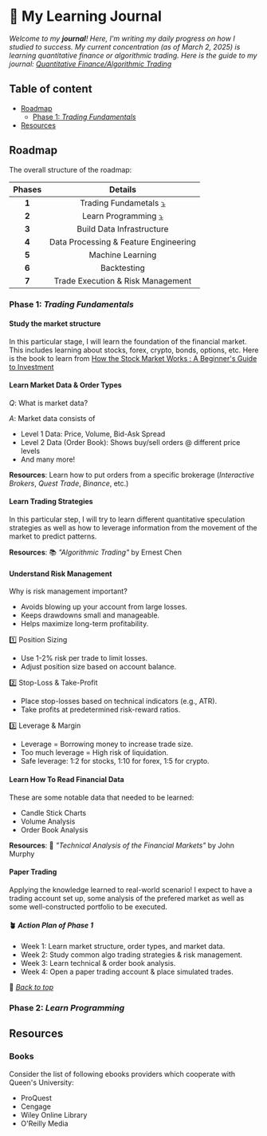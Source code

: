 <a name="top"></a>

# 🧸 My Learning Journal

_Welcome to my __journal__! Here, I'm writing my daily progress on how I studied to success._
_My current concentration (as of March 2, 2025) is learning quantitative finance or algorithmic trading._
_Here is the guide to my journal: [Quantitative Finance/Algorithmic Trading](./algo-trading/algo-trading.md)_

## Table of content

- [Roadmap](#roadmap)
  - [Phase 1: _Trading Fundamentals_](#phase-1-trading-fundamentals)
- [Resources](#resources)

## Roadmap

<!-- ChatGPT Roadmap
## **Phase 2: Learn Clojure & Python for Trading (3-6 weeks)**  
💡 **Why Clojure?**  
- **Immutable, functional programming** → Great for handling financial data streams.  
- **JVM-based** → High performance & integrates well with existing trading infra.  
- **Concurrency & parallelism** → **core.async** for message passing, **Clojure reducers** for parallel computing.  
- **Interoperability** → Connects with Java libraries (e.g., Interactive Brokers API).  

### **✅ Clojure Topics to Learn (For Execution & Data Engineering)**  
✅ Functional programming (Lisp macros, higher-order functions)  
✅ Concurrency & Parallelism (core.async, reducers, GraalVM)  
✅ Streaming & Event-Driven Systems (Kafka, Onyx, core.async)  
✅ Low-latency execution (clj-ib-client, FIX API)  

💻 *Example: Concurrency in Clojure using core.async*  
```clojure
(require '[clojure.core.async :as async])
(def ch (async/chan))
(async/go (println "Received order:" (async/<! ch)))
(async/>!! ch {:symbol "AAPL" :price 150.0})
```

### **✅ Python Topics to Learn (For Machine Learning & Backtesting)**  
💡 **Same as before**: Pandas, NumPy, Scikit-Learn, PyTorch, Backtrader, etc.  

📚 **Resources:**  
- 📖 *Clojure for the Brave and True*  
- 🎥 *Clojure in Action*  

---

## **Phase 3: Build Data Infrastructure (4-8 weeks)**  
💡 **Goal:** Stream real-time market data, store it efficiently.  

### **✅ Step 1: Market Data Collection**
🔹 **Use Interactive Brokers API with Clojure**  
- **Library:** [clj-ib-client](https://github.com/stanshel/clj-ib-client) (wrapper around IB API)  
- Alternative: Alpaca API (for stocks), Binance API (for crypto)  

💻 **Fetch Market Data from IBKR in Clojure**  
```clojure
(require '[ib-client.core :as ib])

(def client (ib/start-client {:host "127.0.0.1" :port 7496}))
(ib/request-market-data client {:symbol "AAPL"})
```

🔹 **Stream Data with Kafka (Clojure + core.async + Onyx)**  
```clojure
(require '[clojure-kafka.client :as kafka])
(def producer (kafka/producer {:bootstrap-servers "localhost:9092"}))
(kafka/send producer "market-data" {:symbol "AAPL" :price 150.0})
```

---

### **✅ Step 2: Storing Market Data Efficiently**
| **Database**                           | **Use Case**                                   |
| -------------------------------------- | ---------------------------------------------- |
| **XTDB (Immutable, Event-Sourced DB)** | Storing tick data, order history               |
| **PostgreSQL**                         | Storing metadata (trades, logs, user settings) |
| **ClickHouse**                         | Fast OLAP queries on historical market data    |
| **Parquet + MinIO/S3**                 | Storing historical data for ML training        |

💻 **Example: Store Market Data in XTDB**  
```clojure
(require '[xtdb.api :as xt])

(def node (xt/start-node {}))
(xt/submit-tx node [[:put {:xt/id :AAPL :price 150.0 :timestamp (System/currentTimeMillis)}]])
```

---

## **Phase 4: Data Processing & Feature Engineering (4-6 weeks)**  
💡 **Goal:** Compute technical indicators, features for ML models.  

🔹 **Use Clojure for Streaming & Python for Feature Engineering**  
✅ **Clojure:** Kafka + Onyx for real-time data processing  
✅ **Python:** Pandas, Scikit-learn for feature extraction  

💻 **Streaming Data with Onyx (Clojure Example)**  
```clojure
(require '[onyx.api :as onyx])
(def job {:workflow [[:ingest :process] [:process :output]]})
```

💻 **Feature Engineering in Python**  
```python
import pandas as pd

df['moving_avg'] = df['close'].rolling(window=10).mean()
df['momentum'] = df['close'] - df['close'].shift(10)
```

---

## **Phase 5: Train Machine Learning Models (6-10 weeks)**  
💡 **Goal:** Predict price movements & optimize execution.  

### **Model Choices**
✅ **Time-Series Forecasting:** LSTMs, Transformers, ARIMA  
✅ **Order Flow Imbalance:** Reinforcement Learning, CNNs  
✅ **Mean Reversion & Statistical Arbitrage:** Kalman Filters  

💻 **Python: Train an LSTM Model**  
```python
import torch.nn as nn
class LSTMModel(nn.Module):
    def __init__(self):
        super().__init__()
        self.lstm = nn.LSTM(10, 50)
        self.fc = nn.Linear(50, 1)

    def forward(self, x):
        return self.fc(self.lstm(x)[0])
```

✅ **Deploy models via FastAPI & call from Clojure.**  

---

## **Phase 6: Backtesting (2-4 weeks)**  
💡 **Goal:** Simulate strategies on historical data.  
🔹 **Use Backtrader (Python) for backtesting**  

💻 **Example Strategy in Backtrader**  
```python
import backtrader as bt

class Strategy(bt.Strategy):
    def next(self):
        if self.data.close[0] > self.data.close[-1]:
            self.buy()
```

✅ **Connect Backtrader to Clojure with a REST API.**  

---

## **Phase 7: Trade Execution & Risk Management (4-6 weeks)**  
💡 **Goal:** Execute trades with **low-latency** & **proper risk controls**.  

🔹 **Use FIX API (for speed) or IBKR TWS API**  
| **API**          | **Latency** | **Use Case**                       |
| ---------------- | ----------- | ---------------------------------- |
| **IBKR Web API** | ~250ms      | Slowest                            |
| **IBKR TWS API** | ~100ms      | Medium latency                     |
| **FIX API**      | **~50ms**   | **Best for low-latency execution** |

💻 **Execute Orders via IBKR API (Clojure Example)**  
```clojure
(ib/place-order client {:symbol "AAPL" :action "BUY" :quantity 100})
```

✅ **Use Clojure’s core.async for concurrent order execution.**  

---

## **Phase 8: Monitoring & Logging (2-4 weeks)**  
💡 **Goal:** Track performance, latency, trade execution.  

🔹 **Use Prometheus & Grafana** for visualization  
💻 **Monitor Order Execution Latency in Clojure**  
```clojure
(require '[clojure-prometheus.core :as prometheus])
(def counter (prometheus/counter :order_execution_latency))
(prometheus/inc counter 10)
```

---

### 🚀 **Final Thoughts**
This roadmap will take **6-12 months**, but by the end, you’ll have a **fully automated, low-latency trading system** using **Clojure + Python ML**.  

🔥 **Would you like a more detailed guide on any specific step?** 😊
-->

The overall structure of the roadmap:

| Phases |                        Details                         |
| :----: | :----------------------------------------------------: |
| __1__  | Trading Fundametals [⤵](#phase-1-trading-fundamentals) |
| __2__  |   Learn Programming [⤵](#phase-2-learn-programming)    |
| __3__  |               Build Data Infrastructure                |
| __4__  |         Data Processing & Feature Engineering          |
| __5__  |                    Machine Learning                    |
| __6__  |                      Backtesting                       |
| __7__  |           Trade Execution & Risk Management            |

### Phase 1: _Trading Fundamentals_

#### Study the market structure

In this particular stage, I will learn the foundation of the financial market.
This includes learning about stocks, forex, crypto, bonds, options, etc. Here is
the book to learn from
[How the Stock Market Works : A Beginner's Guide to Investment][Book 1]

#### Learn Market Data & Order Types

_Q_: What is market data?

_A_: Market data consists of

- Level 1 Data: Price, Volume, Bid-Ask Spread
- Level 2 Data (Order Book): Shows buy/sell orders @ different price levels
- And many more!

__Resources__: Learn how to put orders from a specific brokerage (_Interactive Brokers_,
_Quest Trade_, _Binance_, etc.)

#### Learn Trading Strategies

In this particular step, I will try to learn different quantitative speculation
strategies as well as how to leverage information from the movement of the market
to predict patterns.

__Resources__: 📚 _"Algorithmic Trading"_ by Ernest Chen

#### Understand Risk Management

Why is risk management important?

- Avoids blowing up your account from large losses.
- Keeps drawdowns small and manageable.
- Helps maximize long-term profitability.
  
1️⃣ Position Sizing

- Use 1-2% risk per trade to limit losses.
- Adjust position size based on account balance.

2️⃣ Stop-Loss & Take-Profit

- Place stop-losses based on technical indicators (e.g., ATR).
- Take profits at predetermined risk-reward ratios.

3️⃣ Leverage & Margin

- Leverage = Borrowing money to increase trade size.
- Too much leverage = High risk of liquidation.
- Safe leverage: 1:2 for stocks, 1:10 for forex, 1:5 for crypto.

#### Learn How To Read Financial Data

These are some notable data that needed to be learned:

- Candle Stick Charts
- Volume Analysis
- Order Book Analysis

__Resources__: 📖 _"Technical Analysis of the Financial Markets"_ by John Murphy

#### Paper Trading

Applying the knowledge learned to real-world scenario!
I expect to have a trading account set up, some analysis of the prefered market
as well as some well-constructed portfolio to be executed.

#### 🪴 _Action Plan of Phase 1_

- Week 1: Learn market structure, order types, and market data.
- Week 2: Study common algo trading strategies & risk management.
- Week 3: Learn technical & order book analysis.
- Week 4: Open a paper trading account & place simulated trades.

🚀 [_Back to top_](#top)

### Phase 2: _Learn Programming_

## Resources

### Books

Consider the list of following ebooks providers which cooperate with Queen's
University:

- ProQuest
- Cengage
- Wiley Online Library
- O'Reilly Media

<!--Variables-->

<!--How the Stock Market Works : A Beginner's Guide to Investment-->
[Book 1]: https://ocul-qu.primo.exlibrisgroup.com/view/action/uresolver.do?operation=resolveService&package_service_id=16351423430005158&institutionId=5158&customerId=5150&VE=true
